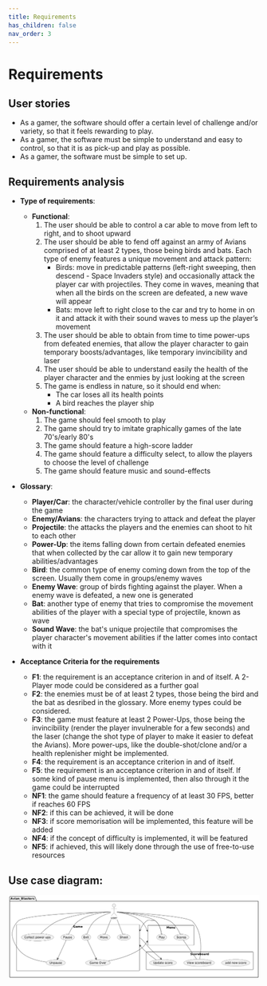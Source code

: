 ```yaml
---
title: Requirements
has_children: false
nav_order: 3
---
```


# Requirements

## User stories

- As a gamer, the software should offer a certain level of challenge and/or variety, so that it feels rewarding to play.
- As a gamer, the software must be simple to understand and easy to control, so that it is as pick-up and play as possible.
- As a gamer, the software must be simple to set up.

## Requirements analysis

- **Type of requirements**:
    - **Functional**:
        1. The user should be able to control a car able to move from left to right, and to shoot upward
        2. The user should be able to fend off against an army of Avians comprised of at least 2 types, those being birds and bats. Each type of enemy features a unique movement and attack pattern:
            - Birds: move in predictable patterns (left-right sweeping, then descend - Space Invaders style) and occasionally attack the player car with projectiles. They come in waves, meaning that when all the birds on the screen are defeated, a new wave will appear
            - Bats: move left to right close to the car and try to home in on it and attack it with their sound waves to mess up the player’s movement
        3. The user should be able to obtain from time to time power-ups from defeated enemies, that allow the player character to gain temporary boosts/advantages, like temporary invincibility and laser
        4. The user should be able to understand easily the health of the player character and the enmies by just looking at the screen
        5. The game is endless in nature, so it should end when:
            - The car loses all its health points
            - A bird reaches the player ship
    - **Non-functional**:
        1. The game should feel smooth to play
        2. The game should try to imitate graphically games of the late 70's/early 80's
        3. The game should feature a high-score ladder
        4. The game should feature a difficulty select, to allow the players to choose the level of challenge
        5. The game should feature music and sound-effects

- **Glossary**:
    - **Player/Car**: the character/vehicle controller by the final user during the game
    - **Enemy/Avians**: the characters trying to attack and defeat the player
    - **Projectile**: the attacks the players and the enemies can shoot to hit to each other
    - **Power-Up**: the items falling down from certain defeated enemies that when collected by the car allow it to gain new temporary abilities/advantages
    - **Bird**: the common type of enemy coming down from the top of the screen. Usually them come in groups/enemy waves
    - **Enemy Wave**: group of birds fighting against the player. When a enemy wave is defeated, a new one is generated
    - **Bat**: another type of enemy that tries to compromise the movement abilities of the player with a special type of projectile, known as wave
    - **Sound Wave**: the bat's unique projectile that compromises the player character's movement abilities if the latter comes into contact with it

- **Acceptance Criteria for the requirements**
    - **F1**: the requirement is an acceptance criterion in and of itself. A 2-Player mode could be considered as a further goal
    - **F2**: the enemies must be of at least 2 types, those being the bird and the bat as desribed in the glossary. More enemy types could be considered.
    - **F3**: the game must feature at least 2 Power-Ups, those being the invincibility (render the player invulnerable for a few seconds) and the laser (change the shot type of player to make it easier to defeat the Avians). More power-ups, like the double-shot/clone and/or a health replenisher might be implemented.
    - **F4**: the requirement is an acceptance criterion in and of itself.
    - **F5**: the requirement is an acceptance criterion in and of itself. If some kind of pause menu is implemented, then also through it the game could be interrupted
    - **NF1**: the game should feature a frequency of at least 30 FPS, better if reaches 60 FPS
    - **NF2**: if this can be achieved, it will be done
    - **NF3**: if score memorisation will be implemented, this feature will be added
    - **NF4**: if the concept of difficulty is implemented, it will be featured
    - **NF5**: if achieved, this will likely done through the use of free-to-use resources

## Use case diagram:

![Use case UML diagram](../../pictures/Use_Case_UML_diagram.png)
